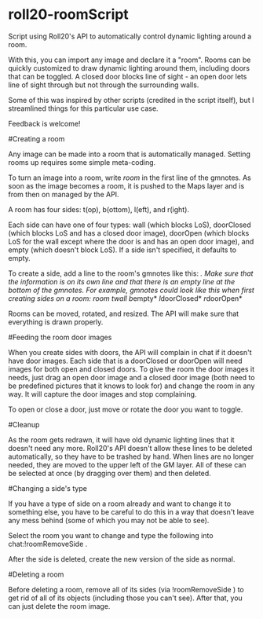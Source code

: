 # roll20-roomScript
Script using Roll20's API to automatically control dynamic lighting around a room.

With this, you can import any image and declare it a "room". Rooms can be quickly customized to draw dynamic lighting around them, including doors that can be toggled. A closed door blocks line of sight - an open door lets line of sight through but not through the surrounding walls.

Some of this was inspired by other scripts (credited in the script itself), but I streamlined things for this particular use case.

Feedback is welcome!


#Creating a room

Any image can be made into a room that is automatically managed. Setting rooms up requires some simple meta-coding.

To turn an image into a room, write *room* in the first line of the gmnotes. As soon as the image becomes a room, it is pushed to the Maps layer and is from then on managed by the API.

A room has four sides: t(op), b(ottom), l(eft), and r(ight).

Each side can have one of four types: wall (which blocks LoS), doorClosed (which blocks LoS and has a closed door image), doorOpen (which blocks LoS for the wall except where the door is and has an open door image), and empty (which doesn't block LoS). If a side isn't specified, it defaults to empty.

To create a side, add a line to the room's gmnotes like this: *<side>*<type>*. Make sure that the information is on its own line and that there is an empty line at the bottom of the gmnotes. For example, gmnotes could look like this when first creating sides on a room:
*room*
*t*wall*
*b*empty*
*l*doorClosed*
*r*doorOpen*
 

Rooms can be moved, rotated, and resized. The API will make sure that everything is drawn properly.

#Feeding the room door images

When you create sides with doors, the API will complain in chat if it doesn't have door images. Each side that is a doorClosed or doorOpen will need images for both open and closed doors. To give the room the door images it needs, just drag an open door image and a closed door image (both need to be predefined pictures that it knows to look for) and change the room in any way. It will capture the door images and stop complaining.

To open or close a door, just move or rotate the door you want to toggle.

#Cleanup

As the room gets redrawn, it will have old dynamic lighting lines that it doesn't need any more. Roll20's API doesn't allow these lines to be deleted automatically, so they have to be trashed by hand. When lines are no longer needed, they are moved to the upper left of the GM layer. All of these can be selected at once (by dragging over them) and then deleted.

#Changing a side's type

If you have a type of side on a room already and want to change it to something else, you have to be careful to do this in a way that doesn't leave any mess behind (some of which you may not be able to see).

Select the room you want to change and type the following into chat:!roomRemoveSide <side>.

After the side is deleted, create the new version of the side as normal.

#Deleting a room

Before deleting a room, remove all of its sides (via !roomRemoveSide <side>) to get rid of all of its objects (including those you can't see). After that, you can just delete the room image.
